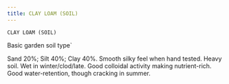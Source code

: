 ```yaml
---
title: CLAY LOAM (SOIL)
---
```

`CLAY LOAM (SOIL)`

Basic garden soil type`

Sand 20%;                                          Silt 40%;                                        Clay 40%.
Smooth silky feel when hand tested.  Heavy soil.  Wet in winter/clod/late.  Good colloidal activity making nutrient-rich.  Good water-retention, though cracking in summer.

